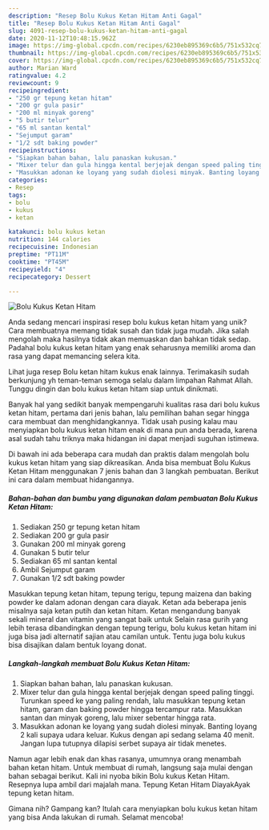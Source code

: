 ```yaml
---
description: "Resep Bolu Kukus Ketan Hitam Anti Gagal"
title: "Resep Bolu Kukus Ketan Hitam Anti Gagal"
slug: 4091-resep-bolu-kukus-ketan-hitam-anti-gagal
date: 2020-11-12T10:48:15.962Z
image: https://img-global.cpcdn.com/recipes/6230eb895369c6b5/751x532cq70/bolu-kukus-ketan-hitam-foto-resep-utama.jpg
thumbnail: https://img-global.cpcdn.com/recipes/6230eb895369c6b5/751x532cq70/bolu-kukus-ketan-hitam-foto-resep-utama.jpg
cover: https://img-global.cpcdn.com/recipes/6230eb895369c6b5/751x532cq70/bolu-kukus-ketan-hitam-foto-resep-utama.jpg
author: Marian Ward
ratingvalue: 4.2
reviewcount: 9
recipeingredient:
- "250 gr tepung ketan hitam"
- "200 gr gula pasir"
- "200 ml minyak goreng"
- "5 butir telur"
- "65 ml santan kental"
- "Sejumput garam"
- "1/2 sdt baking powder"
recipeinstructions:
- "Siapkan bahan bahan, lalu panaskan kukusan."
- "Mixer telur dan gula hingga kental berjejak dengan speed paling tinggi. Turunkan speed ke yang paling rendah, lalu masukkan tepung ketan hitam, garam dan baking powder hingga tercampur rata. Masukkan santan dan minyak goreng, lalu mixer sebentar hingga rata."
- "Masukkan adonan ke loyang yang sudah diolesi minyak. Banting loyang 2 kali supaya udara keluar. Kukus dengan api sedang selama 40 menit. Jangan lupa tutupnya dilapisi serbet supaya air tidak menetes."
categories:
- Resep
tags:
- bolu
- kukus
- ketan

katakunci: bolu kukus ketan 
nutrition: 144 calories
recipecuisine: Indonesian
preptime: "PT11M"
cooktime: "PT45M"
recipeyield: "4"
recipecategory: Dessert

---
```



![Bolu Kukus Ketan Hitam](https://img-global.cpcdn.com/recipes/6230eb895369c6b5/751x532cq70/bolu-kukus-ketan-hitam-foto-resep-utama.jpg)

Anda sedang mencari inspirasi resep bolu kukus ketan hitam yang unik? Cara membuatnya memang tidak susah dan tidak juga mudah. Jika salah mengolah maka hasilnya tidak akan memuaskan dan bahkan tidak sedap. Padahal bolu kukus ketan hitam yang enak seharusnya memiliki aroma dan rasa yang dapat memancing selera kita.

Lihat juga resep Bolu ketan hitam kukus enak lainnya. Terimakasih sudah berkunjung yh teman-teman semoga selalu dalam limpahan Rahmat Allah. Tunggu dingin dan bolu kukus ketan hitam siap untuk dinikmati.

Banyak hal yang sedikit banyak mempengaruhi kualitas rasa dari bolu kukus ketan hitam, pertama dari jenis bahan, lalu pemilihan bahan segar hingga cara membuat dan menghidangkannya. Tidak usah pusing kalau mau menyiapkan bolu kukus ketan hitam enak di mana pun anda berada, karena asal sudah tahu triknya maka hidangan ini dapat menjadi suguhan istimewa.


Di bawah ini ada beberapa cara mudah dan praktis dalam mengolah bolu kukus ketan hitam yang siap dikreasikan. Anda bisa membuat Bolu Kukus Ketan Hitam menggunakan 7 jenis bahan dan 3 langkah pembuatan. Berikut ini cara dalam membuat hidangannya.

<!--inarticleads1-->

##### Bahan-bahan dan bumbu yang digunakan dalam pembuatan Bolu Kukus Ketan Hitam:

1. Sediakan 250 gr tepung ketan hitam
1. Sediakan 200 gr gula pasir
1. Gunakan 200 ml minyak goreng
1. Gunakan 5 butir telur
1. Sediakan 65 ml santan kental
1. Ambil Sejumput garam
1. Gunakan 1/2 sdt baking powder


Masukkan tepung ketan hitam, tepung terigu, tepung maizena dan baking powder ke dalam adonan dengan cara diayak. Ketan ada beberapa jenis misalnya saja ketan putih dan ketan hitam. Ketan mengandung banyak sekali mineral dan vitamin yang sangat baik untuk Selain rasa gurih yang lebih terasa dibandingkan dengan tepung terigu, bolu kukus ketan hitam ini juga bisa jadi alternatif sajian atau camilan untuk. Tentu juga bolu kukus bisa disajikan dalam bentuk loyang donat. 

<!--inarticleads2-->

##### Langkah-langkah membuat Bolu Kukus Ketan Hitam:

1. Siapkan bahan bahan, lalu panaskan kukusan.
1. Mixer telur dan gula hingga kental berjejak dengan speed paling tinggi. Turunkan speed ke yang paling rendah, lalu masukkan tepung ketan hitam, garam dan baking powder hingga tercampur rata. Masukkan santan dan minyak goreng, lalu mixer sebentar hingga rata.
1. Masukkan adonan ke loyang yang sudah diolesi minyak. Banting loyang 2 kali supaya udara keluar. Kukus dengan api sedang selama 40 menit. Jangan lupa tutupnya dilapisi serbet supaya air tidak menetes.


Namun agar lebih enak dan khas rasanya, umumnya orang menambah bahan ketan hitam. Untuk membuat di rumah, langsung saja mulai dengan bahan sebagai berikut. Kali ini nyoba bikin Bolu kukus Ketan Hitam. Resepnya lupa ambil dari majalah mana. Tepung Ketan Hitam DiayakAyak tepung ketan hitam. 

Gimana nih? Gampang kan? Itulah cara menyiapkan bolu kukus ketan hitam yang bisa Anda lakukan di rumah. Selamat mencoba!
